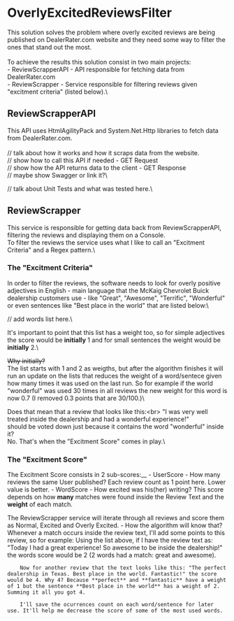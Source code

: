 # OverlyExcitedReviewsFilter

This solution solves the problem where overly excited reviews are being published on DealerRater.com website and they need some way to filter the ones that stand out the most.\
\
To achieve the results this solution consist in two main projects:\
    -   ReviewScrapperAPI - API responsible for fetching data from DealerRater.com\
    -   ReviewScrapper - Service responsible for filtering reviews given "excitment criteria" (listed below).\

## ReviewScrapperAPI

This API uses HtmlAgilityPack and System.Net.Http libraries to fetch data from DealerRater.com.\
\
// talk about how it works and how it scraps data from the website.\
// show how to call this API if needed - GET Request\
// show how the API returns data to the client - GET Response\
// maybe show Swagger or link it?\

// talk about Unit Tests and what was tested here.\

## ReviewScrapper

This service is responsible for getting data back from ReviewScrapperAPI, filtering the reviews and displaying them on a Console.\
To filter the reviews the service uses what I like to call an "Excitment Criteria" and a Regex pattern.\

### The "Excitment Criteria"

In order to filter the reviews, the software needs to look for overly positive adjectives in English - main language that the McKaig Chevrolet Buick dealership customers use - like "Great", "Awesome", "Terrific", "Wonderful" or even sentences like "Best place in the world" that are listed below:\

// add words list here.\

It's important to point that this list has a weight too, so for simple adjectives the score would be **initially** 1 and for small sentences the weight would be **initially** 2.\

~~Why initially?~~\
    The list starts with 1 and 2 as weigths, but after the algorithm finishes it will run an update on the lists that reduces the weight of a word/sentece given how many times it was used on the last run. So for example if the world "wonderful" was used 30 times in all reviews the new weight for this word is now 0.7 (I removed 0.3 points that are 30/100.)\

Does that mean that a review that looks like this:<br\>
    "I was very well treated inside the dealership and had a wonderful experience!"\
should be voted down just because it contains the word "wonderful" inside it?\
No. That's when the "Excitment Score" comes in play.\

### The "Excitment Score"

The Excitment Score consists in 2 sub-scores:__
    - UserScore
        - How many reviews the same User published? Each review count as 1 point here. Lower value is better.
    - WordScore
        - How excited was his(her) writing? This score depends on how **many** matches were found inside the Review Text and the **weight** of each match.

The ReviewScrapper service will iterate through all reviews and score them as Normal, Excited and Overly Excited.
    - How the algorithm will know that?\
        Whenever a match occurs inside the review text, I'll add some points to this review, so for example:
        Using the list above, if I have the review text as: "Today I had a great experience! So awesome to be inside the dealership!" the words score would be 2 (2 words had a match: great and awesome).

        Now for another review that the text looks like this: "The perfect dealership in Texas. Best place in the world. Fantastic!" the score would be 4. Why 4? Because **perfect** and **fantastic** have a weight of 1 but the sentence **Best place in the world** has a weight of 2. Summing it all you got 4.

        I'll save the ocurrences count on each word/sentence for later use. It'll help me decrease the score of some of the most used words.
